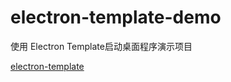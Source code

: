 # electron-template-demo

使用 Electron Template启动桌面程序演示项目

[electron-template](https://github.com/team-ide/electron-template)